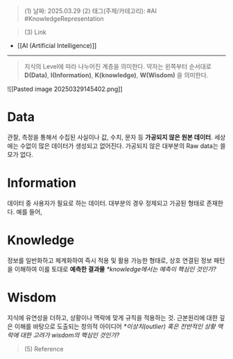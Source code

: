 >(1) 날짜: 2025.03.29
>(2) 태그(주제/카테고리): #AI #KnowledgeRepresentation

>(3) Link
- [[AI (Artificial Intelligence)]]
---

> 지식의 Level에 따라 나누어진 계층을 의미한다. 약자는 왼쪽부터 순서대로 **D(Data)**, **I(Information)**, **K(knowledge)**, **W(Wisdom)** 을 의미한다.

![[Pasted image 20250329145402.png]]

# Data
관찰, 측정을 통해서 수집된 사실이나 값, 수치, 문자 등 **가공되지 않은 원본 데이터**. 세상에는 수없이 많은 데이터가 생성되고 없어진다. 가공되지 않은 대부분의 Raw data는 쓸모가 없다.
# Information
데이터 중 사용자가 필요로 하는 데이터. 대부분의 경우 정제되고 가공된 형태로 존재한다. 예를 들어, 
# Knowledge
정보를 일반화하고 체계화하여 즉시 적용 및 활용 가능한 형태로, 상호 연결된 정보 패턴을 이해하여 이를 토대로 **예측한 결과물**
*\*knowledge에서는 예측이 핵심인 것인가?*
# Wisdom
지식에 유연성을 더하고, 상황이나 맥락에 맞게 규칙을 적용하는 것. 근본원리에 대한 깊은 이해를 바탕으로 도출되는 창의적 아이디어
*\*이상치(outlier) 혹은 전반적인 상황 맥락에 대한 고려가 wisdom의 핵심인 것인가?*


>(5) Reference

